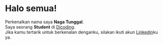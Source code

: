 # Halo semua! 

Perkenalkan nama saya **Naga Tunggal**.\
Saya seorang **Student** di [Dicoding](https://www.dicoding.com/).\
Jika kamu tertarik untuk berkenalan denganku, silakan ikuti akun [Linkedin](https://www.linkedin.com/in/naga-tunggal-01a48b272)ku ya.
